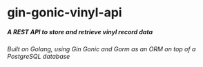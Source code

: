 # gin-gonic-vinyl-api

##### A REST API to store and retrieve vinyl record data

###### Built on Golang, using Gin Gonic and Gorm as an ORM on top of a PostgreSQL database

